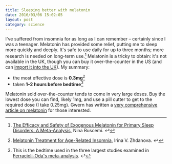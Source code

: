 ```yaml
---
title: Sleeping better with melatonin
date: 2016/03/06 15:02:05
layout: post
category: science
---
```


I've suffered from insomnia for as long as I can remember – certainly since I was a teenager. Melatonin has provided some relief, putting me to sleep more quickly and deeply. It's safe to use daily for up to three months; more research is needed on long-term use.[^buscemi] Melatonin is a tricky to obtain: it's not available in the UK, though you can buy it over-the-counter in the US (and can [import it into the UK](http://www.independent.co.uk/life-style/health-and-families/health-az/medicines-why-are-some-not-available-in-the-uk-762721.html)). My summary:

* the most effective dose is **0.3mg**[^zhdanova]
* taken **1–2 hours before bedtime**[^ferracioli]

Melatonin sold over-the-counter tends to come in very large doses. Buy the lowest dose you can find, likely 1mg, and use a pill cutter to get to the required dose (I take 0.25mg). Gwern has written a [very comprehensive article on melatonin](https://www.gwern.net/Melatonin) for those interested.

[^buscemi]: [The Efficacy and Safety of Exogenous Melatonin for Primary Sleep Disorders: A Meta-Analysis](http://www.ncbi.nlm.nih.gov/pmc/articles/PMC1490287/), Nina Buscemi. ↩
[^zhdanova]: [Melatonin Treatment for Age-Related Insomnia](http://web.mit.edu/dick/www/pdf/975.pdf), Irina V. Zhdanova. ↩
[^ferracioli]: This is the bedtime used in the three largest studies examined in [Ferracioli-Oda's meta-analysis](http://www.ncbi.nlm.nih.gov/pmc/articles/PMC3656905). ↩
